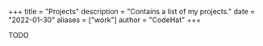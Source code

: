 +++
title = "Projects"
description = "Contains a list of my projects."
date = "2022-01-30"
aliases = ["work"]
author = "CodeHat"
+++

TODO